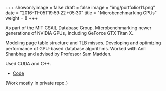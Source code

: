 +++
showonlyimage = false
draft = false
image = "img/portfolio/11.png"
date = "2016-11-05T19:59:22+05:30"
title = "Microbenchmarking GPUs"
weight = 8
+++

As part of the MIT CSAIL Database Group. Microbenchmarking newer generations of NVIDIA GPUs, including GeForce GTX Titan X.

<!--more-->

Modeling page table structure and TLB misses. Developing and optimizing performance of GPU-based database algorithms. Worked with Anil Shanbhag and advised by Professor Sam Madden.

Used CUDA and C++.

- [Code](https://github.com/lizziew/cuda_playground)

(Work mostly in private repo.)
